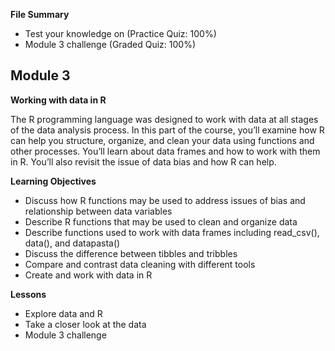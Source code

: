 **File Summary**
- Test your knowledge on (Practice Quiz: 100%)
- Module 3 challenge (Graded Quiz: 100%)

## Module 3

**Working with data in R**

The R programming language was designed to work with data at all stages of the data analysis process. In this part of the course, you’ll examine how R can help you structure, organize, and clean your data using functions and other processes. You’ll learn about data frames and how to work with them in R. You’ll also revisit the issue of data bias and how R can help.

**Learning Objectives**
- Discuss how R functions may be used to address issues of bias and relationship between data variables
- Describe R functions that may be used to clean and organize data
- Describe functions used to work with data frames including read_csv(), data(), and datapasta()
- Discuss the difference between tibbles and tribbles
- Compare and contrast data cleaning with different tools
- Create and work with data in R

**Lessons**
- Explore data and R
- Take a closer look at the data
- Module 3 challenge

